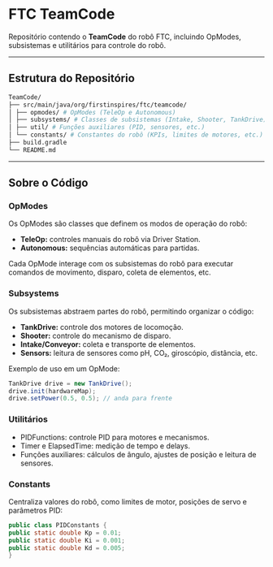 # FTC TeamCode

Repositório contendo o **TeamCode** do robô FTC, incluindo OpModes, subsistemas e utilitários para controle do robô.

---

## Estrutura do Repositório

``` bash
TeamCode/
├── src/main/java/org/firstinspires/ftc/teamcode/
│ ├── opmodes/ # OpModes (TeleOp e Autonomous)
│ ├── subsystems/ # Classes de subsistemas (Intake, Shooter, TankDrive)
│ ├── util/ # Funções auxiliares (PID, sensores, etc.)
│ └── constants/ # Constantes do robô (KPIs, limites de motores, etc.)
├── build.gradle
└── README.md
```

---

## Sobre o Código

### OpModes
Os OpModes são classes que definem os modos de operação do robô:
- **TeleOp:** controles manuais do robô via Driver Station.
- **Autonomous:** sequências automáticas para partidas.

Cada OpMode interage com os subsistemas do robô para executar comandos de movimento, disparo, coleta de elementos, etc.

### Subsystems
Os subsistemas abstraem partes do robô, permitindo organizar o código:
- **TankDrive:** controle dos motores de locomoção.
- **Shooter:** controle do mecanismo de disparo.
- **Intake/Conveyor:** coleta e transporte de elementos.
- **Sensors:** leitura de sensores como pH, CO₂, giroscópio, distância, etc.

Exemplo de uso em um OpMode:
``` java
TankDrive drive = new TankDrive();
drive.init(hardwareMap);
drive.setPower(0.5, 0.5); // anda para frente
```

### Utilitários

- PIDFunctions: controle PID para motores e mecanismos.
- Timer e ElapsedTime: medição de tempo e delays.
- Funções auxiliares: cálculos de ângulo, ajustes de posição e leitura de sensores.

### Constants

Centraliza valores do robô, como limites de motor, posições de servo e parâmetros PID:
``` java
public class PIDConstants {
public static double Kp = 0.01;
public static double Ki = 0.001;
public static double Kd = 0.005;
}
```